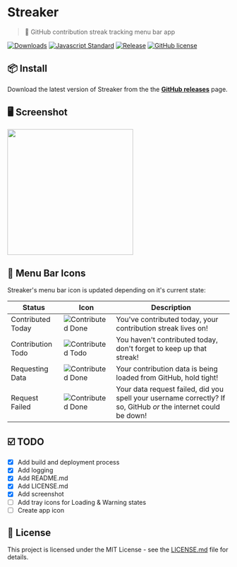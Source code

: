 # Streaker
> 🐙 GitHub contribution streak tracking menu bar app

[![Downloads](https://img.shields.io/github/downloads/jamiestraw/streaker/total.svg)](https://github.com/feross/standard)
[![Javascript Standard](https://img.shields.io/badge/code%20style-standard-brightgreen.svg)](https://github.com/feross/standard)
[![Release](https://img.shields.io/github/release/jamiestraw/streaker.svg)](https://github.com/jamiestraw/streaker/releases)
[![GitHub license](https://img.shields.io/badge/license-MIT-blue.svg)](https://raw.githubusercontent.com/jamiestraw/streaker/master/LICENSE.md)

## 📦 Install

Download the latest version of Streaker from the the **[GitHub releases](https://github.com/jamiestraw/afk/releases)** page.

## 🖥 Screenshot

<img src="https://github.com/jamiestraw/streaker/raw/master/screenshot.png" width="285">

## 🐙 Menu Bar Icons

Streaker's menu bar icon is updated depending on it's current state:

| Status | Icon | Description |
| ------ | ---- | ----------- |
| Contributed Today | ![Contributed Done](https://github.com/jamiestraw/streaker/raw/master/app/doneTemplate@2x.png) | You've contributed today, your contribution streak lives on! |
| Contribution Todo | ![Contributed Todo](https://github.com/jamiestraw/streaker/raw/master/app/todoTemplate@2x.png) | You haven't contributed today, don't forget to keep up that streak! |
| Requesting Data | ![Contributed Done](https://github.com/jamiestraw/streaker/raw/master/app/todoTemplate@2x.png) | Your contribution data is being loaded from GitHub, hold tight! |
| Request Failed | ![Contributed Done](https://github.com/jamiestraw/streaker/raw/master/app/todoTemplate@2x.png) | Your data request failed, did you spell your username correctly? If so, GitHub *or* the internet could be down! |

## ☑️ TODO

- [x] Add build and deployment process
- [x] Add logging
- [x] Add README.md
- [x] Add LICENSE.md
- [x] Add screenshot
- [ ] Add tray icons for Loading & Warning states
- [ ] Create app icon

## 📄 License

This project is licensed under the MIT License - see the [LICENSE.md](LICENSE.md) file for details.
